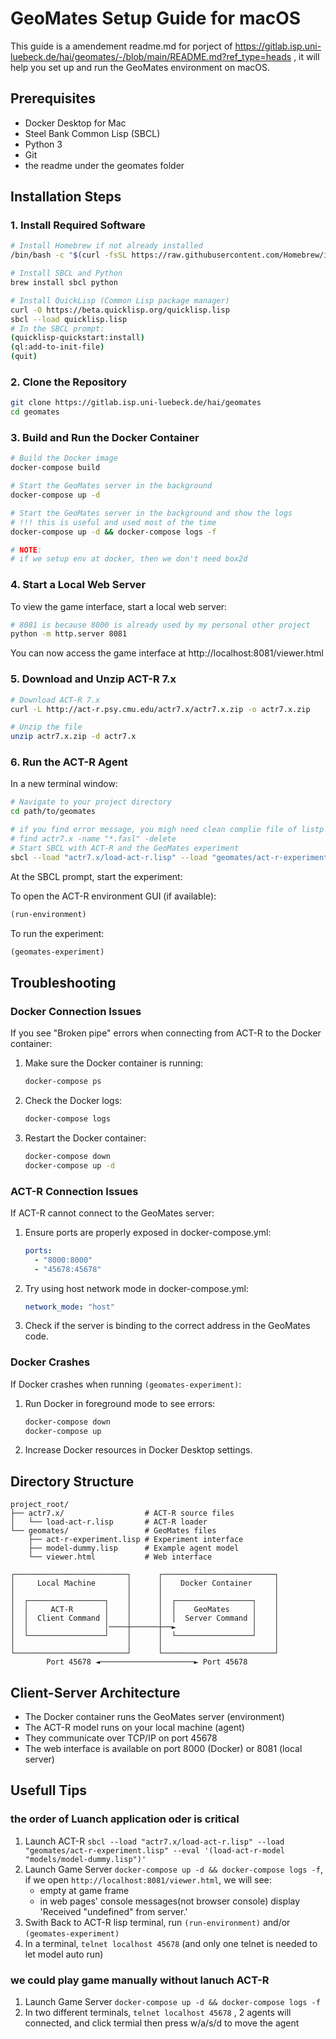 # GeoMates Setup Guide for macOS

This guide is a amendement readme.md for porject of <https://gitlab.isp.uni-luebeck.de/hai/geomates/-/blob/main/README.md?ref_type=heads> , it will help you set up and run the GeoMates environment on macOS.

## Prerequisites

- Docker Desktop for Mac
- Steel Bank Common Lisp (SBCL)
- Python 3
- Git
- the readme under the geomates folder

## Installation Steps

### 1. Install Required Software

```bash
# Install Homebrew if not already installed
/bin/bash -c "$(curl -fsSL https://raw.githubusercontent.com/Homebrew/install/HEAD/install.sh)"

# Install SBCL and Python
brew install sbcl python

# Install QuickLisp (Common Lisp package manager)
curl -O https://beta.quicklisp.org/quicklisp.lisp
sbcl --load quicklisp.lisp
# In the SBCL prompt:
(quicklisp-quickstart:install)
(ql:add-to-init-file)
(quit)
```

### 2. Clone the Repository

```bash
git clone https://gitlab.isp.uni-luebeck.de/hai/geomates
cd geomates
```

### 3. Build and Run the Docker Container

```bash
# Build the Docker image
docker-compose build

# Start the GeoMates server in the background
docker-compose up -d

# Start the GeoMates server in the background and show the logs
# !!! this is useful and used most of the time
docker-compose up -d && docker-compose logs -f

# NOTE:
# if we setup env at docker, then we don't need box2d
```

### 4. Start a Local Web Server

To view the game interface, start a local web server:

```bash
# 8081 is because 8000 is already used by my personal other project
python -m http.server 8081
```

You can now access the game interface at http://localhost:8081/viewer.html

### 5.  Download and Unzip ACT-R 7.x

```bash
# Download ACT-R 7.x
curl -L http://act-r.psy.cmu.edu/actr7.x/actr7.x.zip -o actr7.x.zip

# Unzip the file
unzip actr7.x.zip -d actr7.x
```

### 6. Run the ACT-R Agent

In a new terminal window:

```bash
# Navigate to your project directory
cd path/to/geomates

# if you find error message, you migh need clean complie file of listp
# find actr7.x -name "*.fasl" -delete
# Start SBCL with ACT-R and the GeoMates experiment
sbcl --load "actr7.x/load-act-r.lisp" --load "geomates/act-r-experiment.lisp" --eval '(load-act-r-model "geomates/model-dummy.lisp")'
```

At the SBCL prompt, start the experiment:

To open the ACT-R environment GUI (if available):

```lisp
(run-environment)
```

To run the experiment:

```lisp
(geomates-experiment)
```


## Troubleshooting

### Docker Connection Issues

If you see "Broken pipe" errors when connecting from ACT-R to the Docker container:

1. Make sure the Docker container is running:

   ```bash
   docker-compose ps
   ```

2. Check the Docker logs:

   ```bash
   docker-compose logs
   ```

3. Restart the Docker container:

   ```bash
   docker-compose down
   docker-compose up -d
   ```

### ACT-R Connection Issues

If ACT-R cannot connect to the GeoMates server:

1. Ensure ports are properly exposed in docker-compose.yml:

   ```yaml
   ports:
     - "8000:8000"
     - "45678:45678"
   ```

2. Try using host network mode in docker-compose.yml:

   ```yaml
   network_mode: "host"
   ```

3. Check if the server is binding to the correct address in the GeoMates code.

### Docker Crashes

If Docker crashes when running `(geomates-experiment)`:

1. Run Docker in foreground mode to see errors:

   ```bash
   docker-compose down
   docker-compose up
   ```

2. Increase Docker resources in Docker Desktop settings.

## Directory Structure

```
project_root/
├── actr7.x/                  # ACT-R source files
│   └── load-act-r.lisp       # ACT-R loader
└── geomates/                 # GeoMates files
    ├── act-r-experiment.lisp # Experiment interface
    ├── model-dummy.lisp      # Example agent model
    └── viewer.html           # Web interface
```

```plain
┌─────────────────────────┐      ┌─────────────────────────┐
│     Local Machine       │      │    Docker Container     │
│                         │      │                         │
│  ┌─────────────────┐    │      │  ┌─────────────────┐    │
│  │     ACT-R       │    │      │  │    GeoMates     │    │
│  │  Client Command │    │      │  │  Server Command │    │
│  │                 │────┼──────┼──►                 │    │
│  └─────────────────┘    │      │  └─────────────────┘    │
│                         │      │                         │
└─────────────────────────┘      └─────────────────────────┘
        Port 45678 ◄─────────────────────► Port 45678
```

## Client-Server Architecture

- The Docker container runs the GeoMates server (environment)
- The ACT-R model runs on your local machine (agent)
- They communicate over TCP/IP on port 45678
- The web interface is available on port 8000 (Docker) or 8081 (local server)

## Usefull Tips

### the order of Luanch application oder is critical

1. Launch ACT-R  `sbcl --load "actr7.x/load-act-r.lisp" --load "geomates/act-r-experiment.lisp" --eval '(load-act-r-model "models/model-dummy.lisp")'`
2. Launch Game Server `docker-compose up -d && docker-compose logs -f`, if we open `http://localhost:8081/viewer.html`, we will see:
   - empty at game frame
   - in web pages' console messages(not browser console) display 'Received "undefined" from server.'
3. Swith Back to ACT-R lisp terminal,  run `(run-environment)` and/or `(geomates-experiment)`
4. In a terminal, `telnet localhost 45678`  (and only one telnet is needed to let model auto run)

### we could play game manually without lanuch ACT-R

1. Launch Game Server `docker-compose up -d && docker-compose logs -f`
2. In two different terminals, `telnet localhost 45678`  ,  2 agents  will connected, and click termial then press w/a/s/d to move the agent
